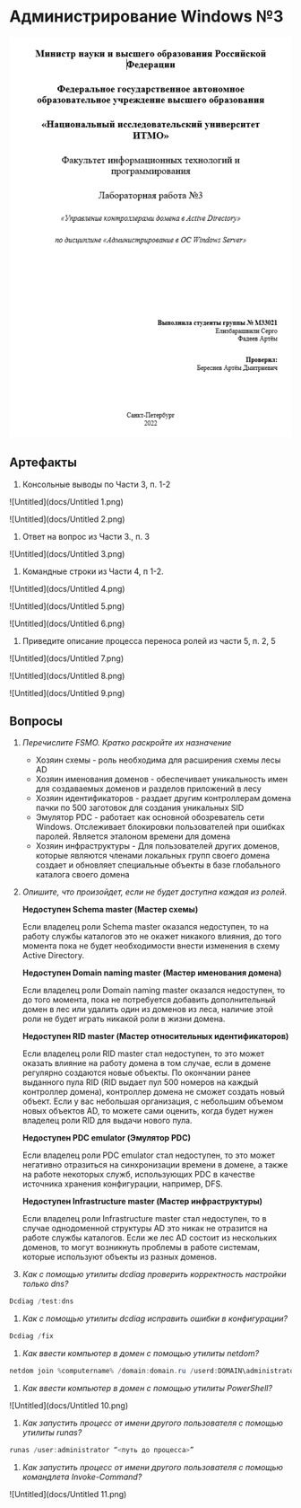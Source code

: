 # Администрирование Windows №3

![Untitled](docs/Untitled.png)

## Артефакты

1. Консольные выводы по Части 3, п. 1-2

![Untitled](docs/Untitled 1.png)

![Untitled](docs/Untitled 2.png)

1. Ответ на вопрос из Части 3., п. 3

![Untitled](docs/Untitled 3.png)

1. Командные строки из Части 4, п 1-2.

![Untitled](docs/Untitled 4.png)

![Untitled](docs/Untitled 5.png)

![Untitled](docs/Untitled 6.png)

1. Приведите описание процесса переноса ролей из части 5, п. 2, 5

![Untitled](docs/Untitled 7.png)

![Untitled](docs/Untitled 8.png)

![Untitled](docs/Untitled 9.png)

## Вопросы

1. *Перечислите FSMO. Кратко раскройте их назначение*
    - Хозяин схемы - роль необходима для расширения схемы лесы AD
    - Хозяин именования доменов - обеспечивает уникальность имен для создаваемых доменов и разделов приложений в лесу
    - Хозяин идентификаторов - раздает другим контроллерам домена пачки по 500 заготовок для создания уникальных SID
    - Эмулятор PDC - работает как основной обозреватель сети Windows. Отслеживает блокировки пользователей при ошибках паролей. Является  эталоном времени для домена
    - Хозяин инфраструктуры - Для пользователей других доменов, которые являются членами локальных групп своего домена создает и обновляет специальные объекты в базе глобального каталога своего домена
2. *Опишите, что произойдет, если не будет доступна каждая из ролей.*
    
    **Недоступен Schema master (Мастер схемы)**
    
    Если владелец роли Schema master оказался недоступен, то на работу службы каталогов это не окажет никакого влияния, до того момента пока не будет необходимости внести изменения в схему Active Directory.
    
    **Недоступен Domain naming master (Мастер именования домена)**
    
    Если владелец роли Domain naming master оказался недоступен, то до того момента, пока не потребуется добавить дополнительный домен в лес или удалить один из доменов из леса, наличие этой роли не будет играть никакой роли в жизни домена.
    
    **Недоступен RID master (Мастер относительных идентификаторов)**
    
    Если владелец роли RID master стал недоступен, то это может оказать влияние на работу домена в том случае, если в домене регулярно создаются новые объекты. По окончании ранее выданного пула RID (RID выдает пул 500 номеров на каждый контроллер домена), контроллер домена не сможет создать новый объект. Если у вас небольшая организация, с небольшим объемом новых объектов AD, то можете сами оценить, когда будет нужен владелец роли RID для выдачи нового пула.
    
    **Недоступен PDC emulator (Эмулятор PDC)**
    
    Если владелец роли PDC emulator стал недоступен, то это может негативно отразиться на синхронизации времени в домене, а также на работе некоторых служб, использующих PDC в качестве источника хранения конфигурации, например, DFS.
    
    **Недоступен Infrastructure master (Мастер инфраструктуры)**
    
    Если владелец роли Infrastructure master стал недоступен, то в случае однодоменной структуры AD это никак не отразится на работе службы каталогов. Если же лес AD состоит из нескольких доменов, то могут возникнуть проблемы в работе системам, которые используют объекты из разных доменов.
    
3. *Как с помощью утилиты dcdiag проверить корректность настройки только dns?*

```powershell
Dcdiag /test:dns
```

1. *Как с помощью утилиты dcdiag исправить ошибки в конфигурации?*

```powershell
Dcdiag /fix
```

1. *Как ввести компьютер в домен с помощью утилиты netdom?*

```powershell
netdom join %computername% /domain:domain.ru /userd:DOMAIN\administrator /passwordd:password
```

1. *Как ввести компьютер в домен с помощью утилиты PowerShell?*

![Untitled](docs/Untitled 10.png)

1. *Как запустить процесс от имени другого пользователя с помощью утилиты runas?*

```powershell
runas /user:administrator “<путь до процесса>”
```

1. *Как запустить процесс от имени другого пользователя с помощью командлета Invoke-Command?*

![Untitled](docs/Untitled 11.png)